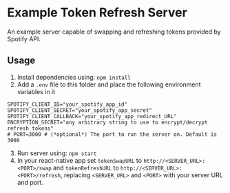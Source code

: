 # Example Token Refresh Server

An example server capable of swapping and refreshing tokens provided by Spotify API.

## Usage

1. Install dependencies using: `npm install`
2. Add a `.env` file to this folder and place the following environment variables in it
```.env
SPOTIFY_CLIENT_ID="your_spotify_app_id"
SPOTIFY_CLIENT_SECRET="your_spotify_app_secret"
SPOTIFY_CLIENT_CALLBACK="your_spotify_app_redirect_URL"
ENCRYPTION_SECRET="any arbitrary string to use to encrypt/decrypt refresh tokens"
# PORT=3000 # (*optional*) The port to run the server on. Default is 3000
```
3. Run server using: `npm start`
4. In your react-native app set `tokenSwapURL` to `http://<SERVER_URL>:<PORT>/swap` and `tokenRefreshURL` to `http://<SERVER_URL>:<PORT>/refresh`, replacing `<SERVER_URL>` and `<PORT>` with your server URL and port.
